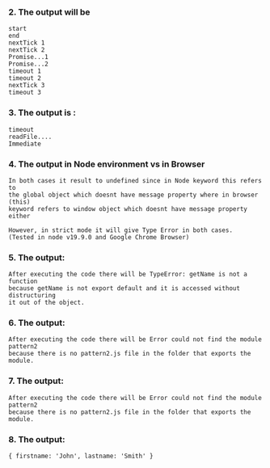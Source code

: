 
### 2. The output will be
    start
    end
    nextTick 1
    nextTick 2
    Promise...1
    Promise...2
    timeout 1
    timeout 2
    nextTick 3
    timeout 3


### 3. The output is :
    timeout
    readFile....
    Immediate


### 4. The output in Node environment vs in Browser
    In both cases it result to undefined since in Node keyword this refers to
    the global object which doesnt have message property where in browser (this) 
    keyword refers to window object which doesnt have message property either
    
    However, in strict mode it will give Type Error in both cases.
    (Tested in node v19.9.0 and Google Chrome Browser)


### 5. The output:
    After executing the code there will be TypeError: getName is not a function
    because getName is not export default and it is accessed without distructuring
    it out of the object.

### 6. The output:
    After executing the code there will be Error could not find the module pattern2
    because there is no pattern2.js file in the folder that exports the module.

### 7. The output:
    After executing the code there will be Error could not find the module pattern2
    because there is no pattern2.js file in the folder that exports the module.

### 8. The output:
    
    { firstname: 'John', lastname: 'Smith' }
